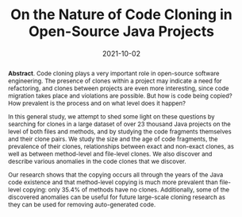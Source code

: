---
title: "On the Nature of Code Cloning in Open-Source Java Projects"
authors: '<i>Yaroslav Golubev and Timofey Bryksin</i>'
status: "published"
collection: publications
permalink: /publications/2021-10-02-nature-of-clones
date: 2021-10-02
venue: "the proceedings of <b>IWSC'21</b>"
pdf: 'https://arxiv.org/pdf/2107.04712.pdf'
paperurl: 'https://doi.org/10.1109/IWSC53727.2021.00010'
counter_id: 'C9'
level: 'Workshop'
abstract: '<p><b>Abstract</b>. Code cloning plays a very important role in open-source software engineering. The presence of clones within a project may indicate a need for refactoring, and clones between projects are even more interesting, since code migration takes place and violations are possible. But how is code being copied? How prevalent is the process and on what level does it happen?</p><p>In this general study, we attempt to shed some light on these questions by searching for clones in a large dataset of over 23 thousand Java projects on the level of both files and methods, and by studying the code fragments themselves and their clone pairs. We study the size and the age of code fragments, the prevalence of their clones, relationships between exact and non-exact clones, as well as between method-level and file-level clones. We also discover and describe various anomalies in the code clones that we discover.</p><p>Our research shows that the copying occurs all through the years of the Java code existence and that method-level copying is much more prevalent than file-level copying: only 35.4% of methods have no clones. Additionally, some of the discovered anomalies can be useful for future large-scale cloning research as they can be used for removing auto-generated code.</p>'
---